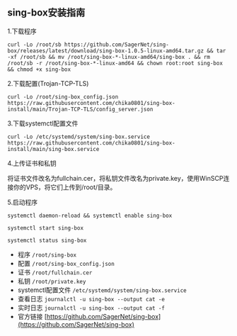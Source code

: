 ## sing-box安装指南

1.下载程序
```
curl -Lo /root/sb https://github.com/SagerNet/sing-box/releases/latest/download/sing-box-1.0.5-linux-amd64.tar.gz && tar -xf /root/sb && mv /root/sing-box-*-linux-amd64/sing-box . && rm /root/sb -r /root/sing-box-*-linux-amd64 && chown root:root sing-box && chmod +x sing-box
```

2.下载配置(Trojan-TCP-TLS)

```
curl -Lo /root/sing-box_config.json https://raw.githubusercontent.com/chika0801/sing-box-install/main/Trojan-TCP-TLS/config_server.json
```

3.下载systemctl配置文件
```
curl -Lo /etc/systemd/system/sing-box.service https://raw.githubusercontent.com/chika0801/sing-box-install/main/sing-box.service
```

4.上传证书和私钥

将证书文件改名为fullchain.cer，将私钥文件改名为private.key，使用WinSCP连接你的VPS，将它们上传到/root/目录。

5.启动程序

```
systemctl daemon-reload && systemctl enable sing-box
```

```
systemctl start sing-box
```

```
systemctl status sing-box
```

- 程序 `/root/sing-box`
- 配置 `/root/sing-box_config.json`
- 证书 `/root/fullchain.cer`
- 私钥 `/root/private.key`
- systemctl配置文件 `/etc/systemd/system/sing-box.service`
- 查看日志 `journalctl -u sing-box --output cat -e`
- 实时日志 `journalctl -u sing-box --output cat -f`
- 官方链接 [https://github.com/SagerNet/sing-box](https://github.com/SagerNet/sing-box)
